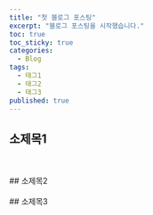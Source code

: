 ```yaml
---
title: "첫 블로그 포스팅"
excerpt: "블로그 포스팅을 시작했습니다."
toc: true
toc_sticky: true
categories:
  - Blog
tags:
  - 태그1
  - 태그2
  - 태그3
published: true
---
```

## 소제목1
<br>
<br>
## 소제목2
<br>
<br>
## 소제목3
<br>
<br>
